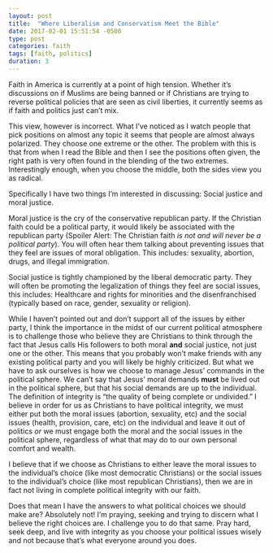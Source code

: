 ```yaml
---
layout: post
title:  "Where Liberalism and Conservatism Meet the Bible"
date: 2017-02-01 15:51:54 -0500
type: post
categories: faith
tags: [faith, politics]
duration: 3
---
```

Faith in America is currently at a point of high tension. Whether it’s discussions on if Muslims are being banned or if Christians are trying to reverse political policies that are seen as civil liberties, it currently seems as if faith and politics just can’t mix.

This view, however is incorrect. What I’ve noticed as I watch people that pick positions on almost any topic it seems that people are almost always polarized. They choose one extreme or the other. The problem with this is that from when I read the Bible and then I see the positions often given, the right path is very often found in the blending of the two extremes. Interestingly enough, when you choose the middle, both the sides view you as radical.

Specifically I have two things I’m interested in discussing: Social justice and moral justice.

Moral justice is the cry of the conservative republican party. If the Christian faith could be a political party, it would likely be associated with the republican party (Spoiler Alert: The Christian faith _is not and will never be a political party_). You will often hear them talking about preventing issues that they feel are issues of moral obligation. This includes: sexuality, abortion, drugs, and illegal immigration.

Social justice is tightly championed by the liberal democratic party. They will often be promoting the legalization of things they feel are social issues, this includes: Healthcare and rights for minorities and the disenfranchised (typically based on race, gender, sexuality or religion).

While I haven’t pointed out and don’t support all of the issues by either party, I think the importance in the midst of our current political atmosphere is to challenge those who believe they are Christians to think through the fact that Jesus calls His followers to both moral **and** social justice, not just one or the other. This means that you probably won’t make friends with any existing political party and you will likely be highly criticized. But what we have to ask ourselves is how we choose to manage Jesus’ commands in the political sphere. We can’t say that Jesus’ moral demands **must** be lived out in the political sphere, but that his social demands are up to the individual. The definition of integrity is “the quality of being complete or undivided.” I believe in order for us as Christians to have political integrity, we must either put both the moral issues (abortion, sexuality, etc) and the social issues (health, provision, care, etc) on the individual and leave it out of politics _or_ we must engage both the moral and the social issues in the political sphere, regardless of what that may do to our own personal comfort and wealth.

I believe that if we choose as Christians to either leave the moral issues to the individual’s choice (like most democratic Christians) or the social issues to the individual’s choice (like most republican Christians), then we are in fact not living in complete political integrity with our faith.

Does that mean I have the answers to what political choices we should make are? Absolutely not! I’m praying, seeking and trying to discern what I believe the right choices are. I challenge you to do that same. Pray hard, seek deep, and live with integrity as you choose your political issues wisely and not because that’s what everyone around you does.